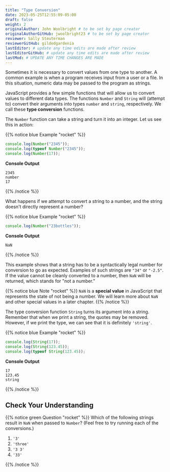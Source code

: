 ```yaml
---
title: "Type Conversion"
date: 2023-05-25T12:55:09-05:00
draft: false
weight: 2
originalAuthor: John Woolbright # to be set by page creator
originalAuthorGitHub: jwoolbright23 # to be set by page creator
reviewer: Sally Steuterman 
reviewerGitHub: gildedgardenia 
lastEditor: # update any time edits are made after review
lastEditorGitHub: # update any time edits are made after review
lastMod: # UPDATE ANY TIME CHANGES ARE MADE
---
```


Sometimes it is necessary to convert values from one type to another. A common example is when a program receives input from a user or a file. In this situation, numeric data may be passed to the program as strings.

JavaScript provides a few simple functions that will allow us to convert values to different data types. The functions `Number` and `String` will (attempt to) convert their arguments into types `number` and `string`, respectively. We call these **type conversion** functions.

The `Number` function can take a string and turn it into an integer. Let us see this in action:

{{% notice blue Example "rocket" %}}
```javascript
console.log(Number("2345"));
console.log(typeof Number("2345"));
console.log(Number(17));
```

**Console Output**

```console
2345
number
17
```
{{% /notice %}}

What happens if we attempt to convert a string to a number, and the string doesn't directly represent a number?

{{% notice blue Example "rocket" %}}
```javascript
console.log(Number("23bottles"));
```

**Console Output**

```console
NaN
```
{{% /notice %}}

This example shows that a string has to be a syntactically legal number for conversion to go as expected. Examples of such strings are `"34"` or `"-2.5"`. If the value cannot be cleanly converted to a number, then `NaN` will be returned, which stands for "not a number."

{{% notice blue Note "rocket" %}}
`NaN` is a **special value** in JavaScript that represents the state of not being a number. We will learn more about `NaN` and other special values in a later chapter.
{{% /notice %}}

The type conversion function `String` turns its argument into a string. Remember that when we print a string, the quotes may be removed. However, if we print the type, we can see that it is definitely `'string'`.

{{% notice blue Example "rocket" %}}
```javascript
console.log(String(17));
console.log(String(123.45));
console.log(typeof String(123.45));
```

**Console Output**

```console
17
123.45
string
```
{{% /notice %}}

## Check Your Understanding

{{% notice green Question "rocket" %}}
Which of the following strings result in `NaN` when passed to `Number`? (Feel free to try running each of the conversions.)

1. `'3'`
2. `'three'`
3. `'3 3'`
4. `'33'`

<!-- solution: three and 3 3 -->
{{% /notice %}}